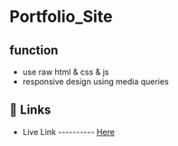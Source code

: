 
# Portfolio_Site

## function

- use raw html & css & js
- responsive design using media queries


## 🔗 Links
- Live Link ---------- [Here](https://mohammadsiam.github.io/My_Portfolio/)

